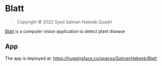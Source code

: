 # Blatt

> Copyright ©️ 2022 Syed Salman Habeeb Quadri

[Blatt](https://huggingface.co/spaces/SalmanHabeeb/Blatt) is a computer vision application to detect plant disease

## App

The app is deployed at: https://huggingface.co/spaces/SalmanHabeeb/Blatt
